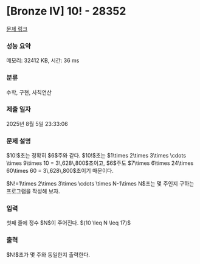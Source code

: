 # [Bronze IV] 10! - 28352 

[문제 링크](https://www.acmicpc.net/problem/28352) 

### 성능 요약

메모리: 32412 KB, 시간: 36 ms

### 분류

수학, 구현, 사칙연산

### 제출 일자

2025년 8월 5일 23:33:06

### 문제 설명

<p>$10!$초는 정확히 $6$주와 같다. $10!$초는 $1\times 2\times 3\times \cdots \times 9\times 10 = 3\,628\,800$초이고, $6$주도 $7\times 6\times 24\times 60\times 60 = 3\,628\,800$초이기 때문이다.</p>

<p>$N!=1\times 2\times 3\times \cdots \times N-1\times N$초는 몇 주인지 구하는 프로그램을 작성해 보자.</p>

### 입력 

 <p>첫째 줄에 정수 $N$이 주어진다. $(10 \leq N \leq 17)$</p>

### 출력 

 <p>$N!$초가 몇 주와 동일한지 출력한다.</p>

